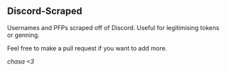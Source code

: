 ## Discord-Scraped
Usernames and PFPs scraped off of Discord.
Useful for legitimising tokens or genning.

Feel free to make a pull request if you want to add more.

*chasa <3*
